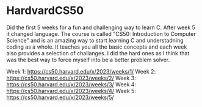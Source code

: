 # HardvardCS50
Did the first 5 weeks for a fun and challenging way to learn C. After week 5 it changed language. 
The course is called "CS50: Introduction to Computer Science" and is an amazing way to start learning C and understadning coding as a whole.
It teaches you all the basic concepts and each week also provides a selection of challanges. I did the hard ones as I think that was the best way to force myself into be a better problem solver. 

Week 1: https://cs50.harvard.edu/x/2023/weeks/1/ 
Week 2: https://cs50.harvard.edu/x/2023/weeks/2/ 
Week 3: https://cs50.harvard.edu/x/2023/weeks/3/ 
Week 4: https://cs50.harvard.edu/x/2023/weeks/4/
Week 5: https://cs50.harvard.edu/x/2023/weeks/5/
